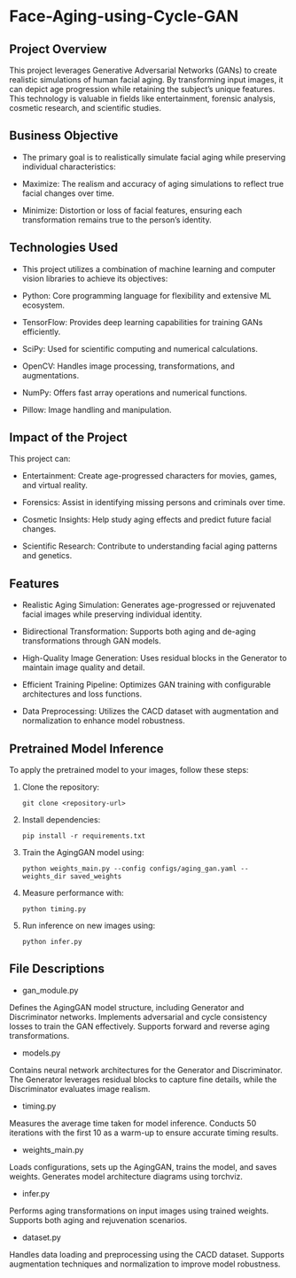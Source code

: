 # Face-Aging-using-Cycle-GAN

## Project Overview

This project leverages Generative Adversarial Networks (GANs) to create realistic simulations of human facial aging. By transforming input images, it can depict age progression while retaining the subject’s unique features. This technology is valuable in fields like entertainment, forensic analysis, cosmetic research, and scientific studies.

## Business Objective

  - The primary goal is to realistically simulate facial aging while preserving individual characteristics:

  - Maximize: The realism and accuracy of aging simulations to reflect true facial changes over time.

  - Minimize: Distortion or loss of facial features, ensuring each transformation remains true to the person’s identity.
 
## Technologies Used

  - This project utilizes a combination of machine learning and computer vision libraries to achieve its objectives:

  -  Python: Core programming language for flexibility and extensive ML ecosystem.

  -  TensorFlow: Provides deep learning capabilities for training GANs efficiently.

  -  SciPy: Used for scientific computing and numerical calculations.

  -  OpenCV: Handles image processing, transformations, and augmentations.

  -  NumPy: Offers fast array operations and numerical functions.

  -  Pillow: Image handling and manipulation.

## Impact of the Project

This project can:

  -  Entertainment: Create age-progressed characters for movies, games, and virtual reality.

  -  Forensics: Assist in identifying missing persons and criminals over time.

  -  Cosmetic Insights: Help study aging effects and predict future facial changes.

  -  Scientific Research: Contribute to understanding facial aging patterns and genetics.

## Features

- Realistic Aging Simulation: Generates age-progressed or rejuvenated facial images while preserving individual identity.

- Bidirectional Transformation: Supports both aging and de-aging transformations through GAN models.

- High-Quality Image Generation: Uses residual blocks in the Generator to maintain image quality and detail.

- Efficient Training Pipeline: Optimizes GAN training with configurable architectures and loss functions.

- Data Preprocessing: Utilizes the CACD dataset with augmentation and normalization to enhance model robustness.

## Pretrained Model Inference
To apply the pretrained model to your images, follow these steps:

1. Clone the repository:
   ```
   git clone <repository-url>
   ```
2. Install dependencies:
   ```
   pip install -r requirements.txt
   ```
3. Train the AgingGAN model using:
   ```
   python weights_main.py --config configs/aging_gan.yaml --weights_dir saved_weights
   ```
5. Measure performance with:
   ```
   python timing.py
   ```
7. Run inference on new images using:
   ```
   python infer.py
   ```
## File Descriptions

-  gan_module.py

Defines the AgingGAN model structure, including Generator and Discriminator networks. Implements adversarial and cycle consistency losses to train the GAN effectively. Supports forward and reverse aging transformations.

-  models.py

Contains neural network architectures for the Generator and Discriminator. The Generator leverages residual blocks to capture fine details, while the Discriminator evaluates image realism.

-  timing.py

Measures the average time taken for model inference. Conducts 50 iterations with the first 10 as a warm-up to ensure accurate timing results.

-  weights_main.py

Loads configurations, sets up the AgingGAN, trains the model, and saves weights. Generates model architecture diagrams using torchviz.

-  infer.py

Performs aging transformations on input images using trained weights. Supports both aging and rejuvenation scenarios.

-  dataset.py

Handles data loading and preprocessing using the CACD dataset. Supports augmentation techniques and normalization to improve model robustness.
